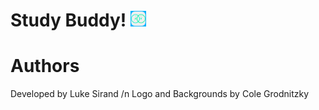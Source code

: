 # Study Buddy! <img src = "Assets.xcassets/AppIcon.appiconset/1024.png" width = 25 height = 25>

# Authors
  Developed by Luke Sirand /n
  Logo and Backgrounds by Cole Grodnitzky
